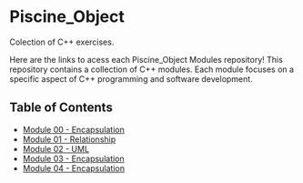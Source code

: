 # Piscine_Object
Colection of C++ exercises.

Here are the links to acess each Piscine_Object Modules repository! This repository contains a collection of C++ modules. Each module focuses on a specific aspect of C++ programming and software development.

## Table of Contents

- [Module 00 - Encapsulation](https://github.com/abaiao-r/Module_00_Encapsulation)
- [Module 01 - Relationship](https://github.com/abaiao-r/Module_01_Relationship)
- [Module 02 - UML](https://github.com/abaiao-r/Module_02-_UML)
- [Module 03 - Encapsulation](https://github.com/abaiao-r/Module_00_Encapsulation)
- [Module 04 - Encapsulation](https://github.com/abaiao-r/Module_00_Encapsulation)


